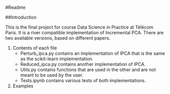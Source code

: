 #Readme

##Introduction 

This is the final project for course Data Science in Practice at Télécom Paris. It is a river compatible implementation of Incremental PCA. There are two available versions, based on different papers.


1. Contents of each file
    - Perturb_ipca.py contains an implementation of IPCA that is the same as the scikit-learn      implementation.
    - Reduced_ipca.py contains another implementation of IPCA.
    - Utils.py contains functions that are used in the other and are not meant to be used by the user.
    - Tests.ipynb contains various tests of both implementations.
1. Examples 
